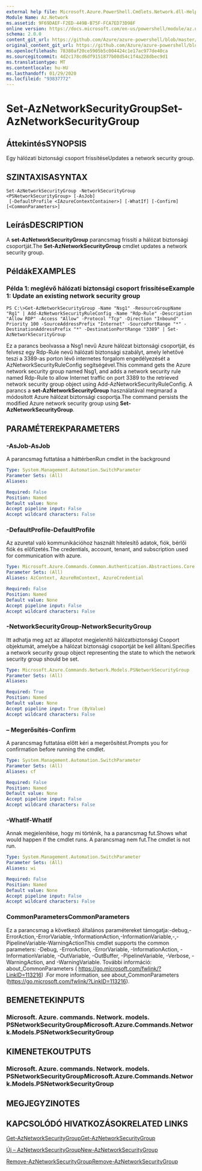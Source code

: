 ```yaml
---
external help file: Microsoft.Azure.PowerShell.Cmdlets.Network.dll-Help.xml
Module Name: Az.Network
ms.assetid: 9F69DAEF-F2ED-449B-B75F-FCA7ED73D98F
online version: https://docs.microsoft.com/en-us/powershell/module/az.network/set-aznetworksecuritygroup
schema: 2.0.0
content_git_url: https://github.com/Azure/azure-powershell/blob/master/src/Network/Network/help/Set-AzNetworkSecurityGroup.md
original_content_git_url: https://github.com/Azure/azure-powershell/blob/master/src/Network/Network/help/Set-AzNetworkSecurityGroup.md
ms.openlocfilehash: 78380af20ce5905b5c004424c1e17ac977de40ca
ms.sourcegitcommit: 4d2c178cd6df9151877b08d54c1f4a228dbec9d1
ms.translationtype: MT
ms.contentlocale: hu-HU
ms.lasthandoff: 01/29/2020
ms.locfileid: "93837772"
---
```

# <span data-ttu-id="d402b-101">Set-AzNetworkSecurityGroup</span><span class="sxs-lookup"><span data-stu-id="d402b-101">Set-AzNetworkSecurityGroup</span></span>

## <span data-ttu-id="d402b-102">Áttekintés</span><span class="sxs-lookup"><span data-stu-id="d402b-102">SYNOPSIS</span></span>
<span data-ttu-id="d402b-103">Egy hálózati biztonsági csoport frissítése</span><span class="sxs-lookup"><span data-stu-id="d402b-103">Updates a network security group.</span></span>

## <span data-ttu-id="d402b-104">SZINTAXISA</span><span class="sxs-lookup"><span data-stu-id="d402b-104">SYNTAX</span></span>

```
Set-AzNetworkSecurityGroup -NetworkSecurityGroup <PSNetworkSecurityGroup> [-AsJob]
 [-DefaultProfile <IAzureContextContainer>] [-WhatIf] [-Confirm] [<CommonParameters>]
```

## <span data-ttu-id="d402b-105">Leírás</span><span class="sxs-lookup"><span data-stu-id="d402b-105">DESCRIPTION</span></span>
<span data-ttu-id="d402b-106">A **set-AzNetworkSecurityGroup** parancsmag frissíti a hálózat biztonsági csoportját.</span><span class="sxs-lookup"><span data-stu-id="d402b-106">The **Set-AzNetworkSecurityGroup** cmdlet updates a network security group.</span></span>

## <span data-ttu-id="d402b-107">Példák</span><span class="sxs-lookup"><span data-stu-id="d402b-107">EXAMPLES</span></span>

### <span data-ttu-id="d402b-108">Példa 1: meglévő hálózati biztonsági csoport frissítése</span><span class="sxs-lookup"><span data-stu-id="d402b-108">Example 1: Update an existing network security group</span></span>
```
PS C:\>Get-AzNetworkSecurityGroup -Name "Nsg1" -ResourceGroupName "Rg1" | Add-AzNetworkSecurityRuleConfig -Name "Rdp-Rule" -Description "Allow RDP" -Access "Allow" -Protocol "Tcp" -Direction "Inbound" -Priority 100 -SourceAddressPrefix "Internet" -SourcePortRange "*" -DestinationAddressPrefix "*" -DestinationPortRange "3389" | Set-AzNetworkSecurityGroup
```

<span data-ttu-id="d402b-109">Ez a parancs beolvassa a Nsg1 nevű Azure hálózat biztonsági csoportját, és felvesz egy Rdp-Rule nevű hálózati biztonsági szabályt, amely lehetővé teszi a 3389-as porton lévő internetes forgalom engedélyezését a AzNetworkSecurityRuleConfig segítségével.</span><span class="sxs-lookup"><span data-stu-id="d402b-109">This command gets the Azure network security group named Nsg1, and adds a network security rule named Rdp-Rule to allow Internet traffic on port 3389 to the retrieved network security group object using Add-AzNetworkSecurityRuleConfig.</span></span>
<span data-ttu-id="d402b-110">A parancs a **set-AzNetworkSecurityGroup** használatával megmarad a módosított Azure hálózat biztonsági csoportja.</span><span class="sxs-lookup"><span data-stu-id="d402b-110">The command persists the modified Azure network security group using **Set-AzNetworkSecurityGroup**.</span></span>

## <span data-ttu-id="d402b-111">PARAMÉTEREK</span><span class="sxs-lookup"><span data-stu-id="d402b-111">PARAMETERS</span></span>

### <span data-ttu-id="d402b-112">-AsJob</span><span class="sxs-lookup"><span data-stu-id="d402b-112">-AsJob</span></span>
<span data-ttu-id="d402b-113">A parancsmag futtatása a háttérben</span><span class="sxs-lookup"><span data-stu-id="d402b-113">Run cmdlet in the background</span></span>

```yaml
Type: System.Management.Automation.SwitchParameter
Parameter Sets: (All)
Aliases:

Required: False
Position: Named
Default value: None
Accept pipeline input: False
Accept wildcard characters: False
```

### <span data-ttu-id="d402b-114">-DefaultProfile</span><span class="sxs-lookup"><span data-stu-id="d402b-114">-DefaultProfile</span></span>
<span data-ttu-id="d402b-115">Az azuretal való kommunikációhoz használt hitelesítő adatok, fiók, bérlői fiók és előfizetés.</span><span class="sxs-lookup"><span data-stu-id="d402b-115">The credentials, account, tenant, and subscription used for communication with azure.</span></span>

```yaml
Type: Microsoft.Azure.Commands.Common.Authentication.Abstractions.Core.IAzureContextContainer
Parameter Sets: (All)
Aliases: AzContext, AzureRmContext, AzureCredential

Required: False
Position: Named
Default value: None
Accept pipeline input: False
Accept wildcard characters: False
```

### <span data-ttu-id="d402b-116">-NetworkSecurityGroup</span><span class="sxs-lookup"><span data-stu-id="d402b-116">-NetworkSecurityGroup</span></span>
<span data-ttu-id="d402b-117">Itt adhatja meg azt az állapotot megjelenítő hálózatbiztonsági Csoport objektumát, amelybe a hálózat biztonsági csoportját be kell állítani.</span><span class="sxs-lookup"><span data-stu-id="d402b-117">Specifies a network security group object representing the state to which the network security group should be set.</span></span>

```yaml
Type: Microsoft.Azure.Commands.Network.Models.PSNetworkSecurityGroup
Parameter Sets: (All)
Aliases:

Required: True
Position: Named
Default value: None
Accept pipeline input: True (ByValue)
Accept wildcard characters: False
```

### <span data-ttu-id="d402b-118">– Megerősítés</span><span class="sxs-lookup"><span data-stu-id="d402b-118">-Confirm</span></span>
<span data-ttu-id="d402b-119">A parancsmag futtatása előtt kéri a megerősítést.</span><span class="sxs-lookup"><span data-stu-id="d402b-119">Prompts you for confirmation before running the cmdlet.</span></span>

```yaml
Type: System.Management.Automation.SwitchParameter
Parameter Sets: (All)
Aliases: cf

Required: False
Position: Named
Default value: None
Accept pipeline input: False
Accept wildcard characters: False
```

### <span data-ttu-id="d402b-120">-WhatIf</span><span class="sxs-lookup"><span data-stu-id="d402b-120">-WhatIf</span></span>
<span data-ttu-id="d402b-121">Annak megjelenítése, hogy mi történik, ha a parancsmag fut.</span><span class="sxs-lookup"><span data-stu-id="d402b-121">Shows what would happen if the cmdlet runs.</span></span> <span data-ttu-id="d402b-122">A parancsmag nem fut.</span><span class="sxs-lookup"><span data-stu-id="d402b-122">The cmdlet is not run.</span></span>

```yaml
Type: System.Management.Automation.SwitchParameter
Parameter Sets: (All)
Aliases: wi

Required: False
Position: Named
Default value: None
Accept pipeline input: False
Accept wildcard characters: False
```

### <span data-ttu-id="d402b-123">CommonParameters</span><span class="sxs-lookup"><span data-stu-id="d402b-123">CommonParameters</span></span>
<span data-ttu-id="d402b-124">Ez a parancsmag a következő általános paramétereket támogatja:-debug,-ErrorAction,-ErrorVariable,-InformationAction,-InformationVariable,-,-PipelineVariable-WarningAction</span><span class="sxs-lookup"><span data-stu-id="d402b-124">This cmdlet supports the common parameters: -Debug, -ErrorAction, -ErrorVariable, -InformationAction, -InformationVariable, -OutVariable, -OutBuffer, -PipelineVariable, -Verbose, -WarningAction, and -WarningVariable.</span></span> <span data-ttu-id="d402b-125">További információ: about_CommonParameters ( https://go.microsoft.com/fwlink/?LinkID=113216) .</span><span class="sxs-lookup"><span data-stu-id="d402b-125">For more information, see about_CommonParameters (https://go.microsoft.com/fwlink/?LinkID=113216).</span></span>

## <span data-ttu-id="d402b-126">BEMENETEK</span><span class="sxs-lookup"><span data-stu-id="d402b-126">INPUTS</span></span>

### <span data-ttu-id="d402b-127">Microsoft. Azure. commands. Network. models. PSNetworkSecurityGroup</span><span class="sxs-lookup"><span data-stu-id="d402b-127">Microsoft.Azure.Commands.Network.Models.PSNetworkSecurityGroup</span></span>

## <span data-ttu-id="d402b-128">KIMENETEK</span><span class="sxs-lookup"><span data-stu-id="d402b-128">OUTPUTS</span></span>

### <span data-ttu-id="d402b-129">Microsoft. Azure. commands. Network. models. PSNetworkSecurityGroup</span><span class="sxs-lookup"><span data-stu-id="d402b-129">Microsoft.Azure.Commands.Network.Models.PSNetworkSecurityGroup</span></span>

## <span data-ttu-id="d402b-130">MEGJEGYZI</span><span class="sxs-lookup"><span data-stu-id="d402b-130">NOTES</span></span>

## <span data-ttu-id="d402b-131">KAPCSOLÓDÓ HIVATKOZÁSOK</span><span class="sxs-lookup"><span data-stu-id="d402b-131">RELATED LINKS</span></span>

[<span data-ttu-id="d402b-132">Get-AzNetworkSecurityGroup</span><span class="sxs-lookup"><span data-stu-id="d402b-132">Get-AzNetworkSecurityGroup</span></span>](./Get-AzNetworkSecurityGroup.md)

[<span data-ttu-id="d402b-133">Új – AzNetworkSecurityGroup</span><span class="sxs-lookup"><span data-stu-id="d402b-133">New-AzNetworkSecurityGroup</span></span>](./New-AzNetworkSecurityGroup.md)

[<span data-ttu-id="d402b-134">Remove-AzNetworkSecurityGroup</span><span class="sxs-lookup"><span data-stu-id="d402b-134">Remove-AzNetworkSecurityGroup</span></span>](./Remove-AzNetworkSecurityGroup.md)


